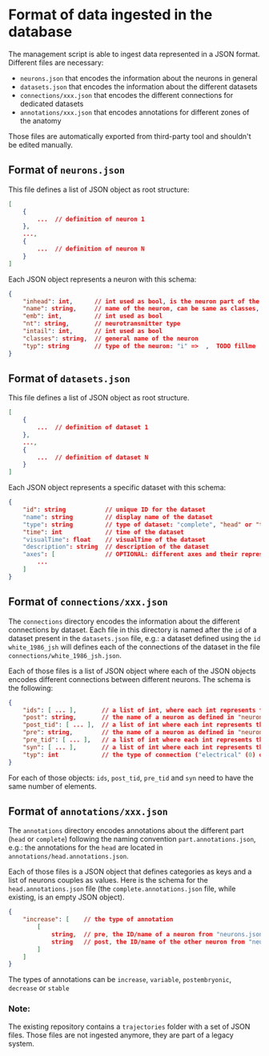 # Format of data ingested in the database

The management script is able to ingest data represented in a JSON format.
Different files are necessary:

* `neurons.json` that encodes the information about the neurons in general
* `datasets.json` that encodes the information about the different datasets
* `connections/xxx.json` that encodes the different connections for dedicated datasets
* `annotations/xxx.json` that encodes annotations for different zones of the anatomy

Those files are automatically exported from third-party tool and shouldn't be edited manually.

## Format of `neurons.json`

This file defines a list of JSON object as root structure:

```json
[
    {
        ...  // definition of neuron 1
    },
    ...,
    {
        ...  // definition of neuron N
    }
]
```

Each JSON object represents a neuron with this schema:

```json
{
    "inhead": int,      // int used as bool, is the neuron part of the head or not
    "name": string,     // name of the neuron, can be same as classes, or L or R of classes
    "emb": int,         // int used as bool
    "nt": string,       // neurotransmitter type
    "intail": int,      // int used as bool
    "classes": string,  // general name of the neuron
    "typ": string       // type of the neuron: "i" =>  ,  TODO fillme
}
```


## Format of `datasets.json`

This file defines a list of JSON object as root structure.

```json
[
    {
        ...  // definition of dataset 1
    },
    ...,
    {
        ...  // definition of dataset N
    }
]
```

Each JSON object represents a specific dataset with this schema:

```json
{
    "id": string           // unique ID for the dataset
    "name": string         // display name of the dataset
    "type": string         // type of dataset: "complete", "head" or "tail"
    "time": int            // time of the dataset
    "visualTime": float    // visualTime of the dataset
    "description": string  // description of the dataset
    "axes": [              // OPTIONAL: different axes and their representation, not used but can appear in the file
        ...
    ]
}
```

## Format of `connections/xxx.json`

The `connections` directory encodes the information about the different connections by dataset.
Each file in this directory is named after the `id` of a dataset present in the `datasets.json` file, e.g.: a dataset defined using the `id` `white_1986_jsh` will defines each of the connections of the dataset in the file `connections/white_1986_jsh.json`.

Each of those files is a list of JSON object where each of the JSON objects encodes different connections between different neurons.
The schema is the following:

```json
{
    "ids": [ ... ],       // a list of int, where each int represents the ID of the neurons involved in this connection
    "post": string,       // the name of a neuron as defined in "neurons.json"
    "post_tid": [ ... ],  // a list of int where each int represents the ID of a post synapse for a dedicated post neuron
    "pre": string,        // the name of a neuron as defined in "neurons.json"
    "pre_tid": [ ... ],   // a list of int where each int represents the ID of a pre synapse for a dedicated pre neuron
    "syn": [ ... ],       // a list of int where each int represents the weight of a post or pre synapses (indice matches the neuron in pre/post_tid)
    "typ": int            // the type of connection ("electrical" (0) or "chemical" (2))
}
```

For each of those objects: `ids`, `post_tid`, `pre_tid` and `syn` need to have the same number of elements.

## Format of `annotations/xxx.json`

The `annotations` directory encodes annotations about the different part (`head` or `complete`) following the naming convention `part.annotations.json`, e.g.: the annotations for the `head` are located in `annotations/head.annotations.json`.

Each of those files is a JSON object that defines categories as keys and a list of neurons couples as values.
Here is the schema for the `head.annotations.json` file (the `complete.annotations.json` file, while existing, is an empty JSON object).

```json
{
    "increase": [    // the type of annotation
        [
            string,  // pre, the ID/name of a neuron from "neurons.json"
            string   // post, the ID/name of the other neuron from "neurons.json" that is part of the couple
        ]
    ]
}
```

The types of annotations can be `increase`, `variable`, `postembryonic`, `decrease` or `stable`

### Note:

The existing repository contains a `trajectories` folder with a set of JSON files.
Those files are not ingested anymore, they are part of a legacy system.
